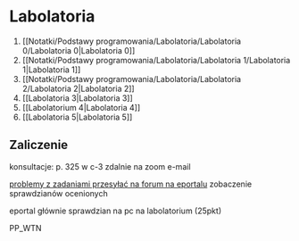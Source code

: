 # Labolatoria
1. [[Notatki/Podstawy programowania/Labolatoria/Labolatoria 0/Labolatoria 0|Labolatoria 0]]
2. [[Notatki/Podstawy programowania/Labolatoria/Labolatoria 1/Labolatoria 1|Labolatoria 1]]
3. [[Notatki/Podstawy programowania/Labolatoria/Labolatoria 2/Labolatoria 2|Labolatoria 2]]
4. [[Labolatoria 3|Labolatoria 3]]
5. [[Labolatorium 4|Labolatoria 4]]
6. [[Labolatoria 5|Labolatoria 5]]

## Zaliczenie
konsultacje:
p. 325 w c-3
zdalnie na zoom
e-mail

[problemy z zadaniami przesyłać na forum na eportalu](https://eportal.pwr.edu.pl/mod/forum/view.php?id=86223)
zobaczenie sprawdzianów ocenionych

eportal głównie
sprawdzian na pc na labolatorium (25pkt)



PP_WTN



